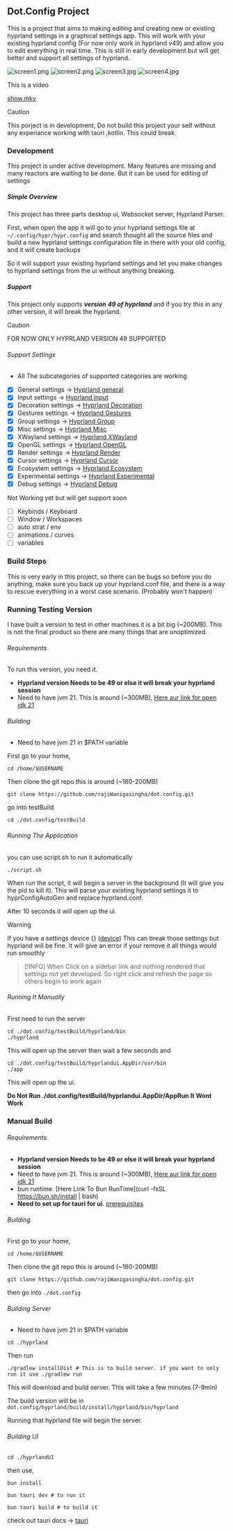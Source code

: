 ## Dot.Config Project

This is a project that aims to making editing and creating new or existing hyprland settings in a graphical settings app.
This will work with your existing hyprland config (For now only work in hyprland v49) and allow you to edit everything in real time.
This is still in early development but will get better and support all settings of hyprland.

![screen1.png](docs/screenshot/screen1.png)
![screen2.png](docs/screenshot/screen2.png)
![screen3.jpg](docs/screenshot/screen3.jpg)
![screen4.jpg](docs/screenshot/screen4.jpg)

This is a video

[show.mkv](docs/video/show.mkv)

> [!CAUTION]
> This porject is in development,
> Do not build this project your self without any experiance working with tauri ,kotlin. This could break.

### Development

This project is under active development. Many features are missing and many reactors are waiting to be done.
But it can be used for editing of settings

##### Simple Overview

This project has three parts desktop ui, Websocket server, Hyprland Parser.

First, when open the app it will go to your hyprland settings file at `~/.config/hypr/hypr.config` and search thought all the
source files and build a new hyprland settings configuration file in there with your old config, and it will create backups

So it will support your existing hyprland settings and let you make changes to hyprland settings from the ui without anything breaking.

##### Support

This project only supports ***version 49 of hyprland*** and if you try this in any other version, it will break the hyprland.

> [!CAUTION]
> FOR NOW ONLY HYPRLAND VERSION 49 SUPPORTED 

###### Support Settings

* All The subcategories of supported categories are working

- [x] General settings -> [Hyprland general](https://wiki.hypr.land/Configuring/Variables/#general)
- [x] Input settings -> [Hyprland input](https://wiki.hypr.land/Configuring/Variables/#input)
- [x] Decoration settings -> [Hyprland Decoration](https://wiki.hypr.land/Configuring/Variables/#decoration)
- [x] Gestures settings -> [Hyprland Gestures](https://wiki.hypr.land/Configuring/Variables/#gestures)
- [x] Group settings -> [Hyprland Group](https://wiki.hypr.land/Configuring/Variables/#group)
- [x] Misc settings -> [Hyprland Misc](https://wiki.hypr.land/Configuring/Variables/#misc)
- [x] XWayland settings -> [Hyprland XWayland](https://wiki.hypr.land/Configuring/Variables/#general)
- [x] OpenGL settings -> [Hyprland OpenGL](https://wiki.hypr.land/Configuring/Variables/#opengl)
- [x] Render settings -> [Hyprland Render](https://wiki.hypr.land/Configuring/Variables/#render)
- [x] Cursor settings -> [Hyprland Cursor](https://wiki.hypr.land/Configuring/Variables/#cursor)
- [x] Ecosystem settings -> [Hyprland Ecosystem](https://wiki.hypr.land/Configuring/Variables/#ecosystem)
- [x] Experimental settings -> [Hyprland Experimental](https://wiki.hypr.land/Configuring/Variables/#experimental)
- [x] Debug settings -> [Hyprland Debug](https://wiki.hypr.land/Configuring/Variables/#debug)

Not Working yet but will get support soon

- [ ] Keybinds / Keyboard
- [ ] Window / Workspaces
- [ ] auto strat / env
- [ ] animations / curves
- [ ] variables

### Build Steps

This is very early in this project, so there can be bugs so before you do anything,
make sure you back up your hyprland.conf file, and
there is a way to rescue everything in a worst case scenario. (Probably won't happen)

### Running Testing Version

I have built a version to test in other machines it is a bit big (~200MB). This is not the final product so there are many things that are unoptimized.

###### Requirements

To run this version, you need it.

 - **Hyprland version Needs to be 49 or else it will break your hyprland session**
 - Need to have jvm 21. This is around (~300MB), [Here aur link for open jdk 21](https://archlinux.org/packages/extra/x86_64/jdk21-openjdk/)

###### Building

- Need to have jvm 21 in $PATH variable

First go to your home,

```shell
cd /home/$USERNAME
```

Then clone the git repo this is around (~180-200MB)

```shell
git clone https://github.com/rajiWanigasingha/dot.config.git
```

go into testBuild

```shell
cd ./dot.config/testBuild
```
###### Running The Application

you can use script.sh to run it automatically

```shell
./script.sh
```
When run the script, it will begin a server in the background (It will give you the pid to kill it). This will parse your existing hyprland settings
it to hyprConfigAutoGen and replace hyprland.conf.

After 10 seconds it will open up the ui.

> [!WARNING]
> If you have a settings device {} ([device](https://wiki.hypr.land/Configuring/Keywords/#per-device-input-configs)) This can break those settings
> but hyprland will be fine. It will give an error if your remove it all things would run smoothly

> [!INFO]
> When Click on a sidebar link and nothing rendered that settings not yet developed. So right click and refresh the page so others begin to work again

###### Running It Manually

First need to run the server

```shell
cd ./dot.config/testBuild/hyprland/bin
./hyprland
```

This will open up the server then wait a few seconds and

```shell
cd ./dot.config/testBuild/hyprlandui.AppDir/usr/bin
./app
```

This will open up the ui.

**Do Not Run ./dot.config/testBuild/hyprlandui.AppDir/AppRun It Wont Work**

### Manual Build

###### Requirements

- **Hyprland version Needs to be 49 or else it will break your hyprland session**
- Need to have jvm 21. This is around (~300MB), [Here aur link for open jdk 21](https://archlinux.org/packages/extra/x86_64/jdk21-openjdk/)
- bun runtime.  [Here Link To Bun RunTime](curl -fsSL https://bun.sh/install | bash)
- **Need to set up for tauri for ui**. [prerequisites](https://v2.tauri.app/start/prerequisites/)

###### Building

First go to your home,

```shell
cd /home/$USERNAME
```

Then clone the git repo this is around (~180-200MB)

```shell
git clone https://github.com/rajiWanigasingha/dot.config.git
```

then go into `./dot.config`

###### Building Server

- Need to have jvm 21 in $PATH variable

```shell
cd ./hyprland
```

Then run 

```shell
./gradlew installDist # This is to build server. if you want to only run it use ./gradlew run
```

This will download and build server. This will take a few minutes (7-9min)

The build version will be in `dot.config/hyprland/build/install/hyprland/bin/hyprland`

Running that hyprland file will begin the server.

###### Building UI

```shell
cd ./hyprlandUI
```

then use,

```shell
bun install

bun tauri dev # to run it

bun tauri build # to build it
```
check out tauri docs -> [tauri](https://v2.tauri.app/distribute/)
